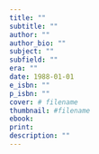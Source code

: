 ```yaml
---
title: ""
subtitle: ""
author: ""
author_bio: ""
subject: ""
subfield: ""
era: ""
date: 1988-01-01
e_isbn: ""
p_isbn: ""
cover: # filename
thumbnail: #filename
ebook:
print:
description: ""
---
```

